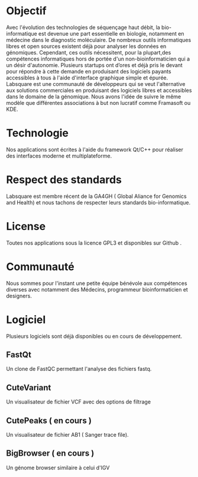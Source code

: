 # Objectif 
Avec l'évolution des technologies de séquençage haut débit, la bio-informatique est devenue une part essentielle en biologie, notamment en médecine dans le diagnostic moléculaire. De nombreux outils informatiques libres et open sources existent déjà pour analyser les 
données en génomiques. Cependant, ces outils nécessitent, pour la plupart,des compétences informatiques hors de portée d'un non-bioinformaticien qui a un désir d'autonomie.
Plusieurs startups ont d’ores et déjà pris le devant pour répondre à cette demande en produisant des logiciels payants accessibles à tous à l'aide d'interface graphique simple et épurée. Labsquare est une communauté de développeurs qui se veut l'alternative aux solutions commerciales en produisant des logiciels libres et accessibles dans le domaine de la génomique. Nous avons l'idée de suivre le même modèle que différentes associations à but non lucratif comme Framasoft ou KDE.

# Technologie
Nos applications sont écrites à l'aide du framework Qt/C++ pour réaliser des interfaces moderne et multiplateforme.

# Respect des standards
Labsquare est membre récent de la GA4GH ( Global Aliance for Genomics and Health) et nous tachons de respecter leurs standards bio-informatique.

# License
Toutes nos applications sous la licence GPL3 et disponibles sur Github .

# Communauté
Nous sommes pour l'instant une petite équipe bénévole aux compétences diverses avec notamment des Médecins, programmeur bioinformaticien et designers.

# Logiciel
Plusieurs logiciels sont déjà disponibles ou en cours de développement. 

## FastQt
Un clone de FastQC permettant l'analyse des fichiers fastq. 

## CuteVariant
Un visualisateur de fichier VCF avec des options de filtrage 

## CutePeaks ( en cours )
Un visualisateur de fichier AB1 ( Sanger trace file).

## BigBrowser ( en cours )
Un génome browser similaire à celui d'IGV
